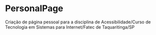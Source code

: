 # PersonalPage
Criação de página pessoal para a disciplina de Acessibilidade/Curso de Tecnologia em Sistemas para Internet/Fatec de Taquaritinga/SP
